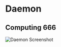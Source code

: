 # Daemon
## Computing 666

![Daemon Screenshot](https://github.com/powercrypt/Daemon/blob/master/Daemon.png)

